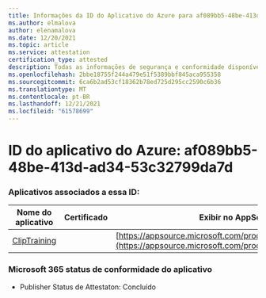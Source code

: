 ```yaml
---
title: Informações da ID do Aplicativo do Azure para af089bb5-48be-413d-ad34-53c32799da7d
ms.author: elmalova
author: elenamalova
ms.date: 12/20/2021
ms.topic: article
ms.service: attestation
certification_type: attested
description: Todas as informações de segurança e conformidade disponíveis para af089bb5-48be-413d-ad34-53c32799da7d.
ms.openlocfilehash: 2bbe18755f244a479e51f5389bbf845aca955358
ms.sourcegitcommit: 6ca6b2ad53cf18362b78ed725d295cc2590c6b36
ms.translationtype: MT
ms.contentlocale: pt-BR
ms.lasthandoff: 12/21/2021
ms.locfileid: "61578699"
---
```

# <a name="azure-app-id-af089bb5-48be-413d-ad34-53c32799da7d"></a>ID do aplicativo do Azure: af089bb5-48be-413d-ad34-53c32799da7d


### <a name="apps-associated-with-this-id"></a>Aplicativos associados a essa ID:
| **Nome do aplicativo** | **Certificado** | **Exibir no AppSource** |
|--------------|---------------|-----------------------|
| [ClipTraining](https://docs.microsoft.com/microsoft-365-app-certification/forward/WA200001687) |  | [https://appsource.microsoft.com/product/office/WA200001687](https://appsource.microsoft.com/product/office/WA200001687) |

### <a name="microsoft-365-app-compliance-status"></a>Microsoft 365 status de conformidade do aplicativo
- Publisher Status de Attestaton: Concluído
